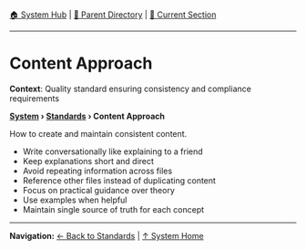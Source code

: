 [🏠 System Hub](../INDEX.md) | [📁 Parent Directory](./) | [📖 Current Section](#)

---

# Content Approach

**Context**: Quality standard ensuring consistency and compliance requirements


**[System](../INDEX.md) › [Standards](../STANDARDS.md) › Content Approach**

How to create and maintain consistent content.

- Write conversationally like explaining to a friend
- Keep explanations short and direct
- Avoid repeating information across files
- Reference other files instead of duplicating content
- Focus on practical guidance over theory
- Use examples when helpful
- Maintain single source of truth for each concept

---
**Navigation:** [← Back to Standards](../STANDARDS.md) | [↑ System Home](../INDEX.md)
